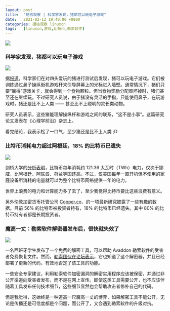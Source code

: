 ```yaml
---
layout: post
title:	"硬核观察 | 科学家发现，猪都可以玩电子游戏"
date:	2021-02-12 19:40:00 +0800 
categories:	硬核观察 linuxcn 
tags:	[linuxcn,游戏,比特币,勒索软件]
---
```



![](/Asserts/Images//attachment/album/202102/12/193945rbz0swz5qliy546o.jpg)


### 科学家发现，猪都可以玩电子游戏


![](/Asserts/Images//attachment/album/202102/12/193954r6hvxxhpp6u1m59s.jpg)


据[报道](https://www.bbc.com/news/technology-56023720)，科学家们在对四头爱玩的猪进行测试后发现，猪可以玩电子游戏。它们被训练通过鼻子操纵街机游戏杆来引导屏幕上的光标进入墙壁。通常情况下，猪们只要“赢得”游戏关卡，就会得到一个食物颗粒。但当食物奖励分配器坏掉时，猪们甚至还在继续玩。不过研究人员说，由于猪没有灵活的手指，只能使用鼻子，在玩游戏时，猪还是比不上人类 —— 甚至比不上聪明的灵长类动物。


研究人员表示，这些猪能理解操纵杆和游戏之间的联系，“这不是小事”。这篇研究论文发表在《心理学前沿》杂志上。


看完结论，我表示松了一口气，至少猪还是比不上人类 ;D


### 比特币消耗电力超过阿根廷，18% 的比特币已遗失


![](/Asserts/Images//attachment/album/202102/12/194017zozkcooh9297wacj.jpg)


剑桥大学的[分析表明](https://www.bbc.com/news/technology-56012952)，比特币每年消耗约 121.36 太瓦时（TWh）电力，仅次于挪威，比阿根廷、阿联酋、荷兰等国还高。不过，仅美国每年一直开机但不使用的家庭设备所消耗的电量就可以为整个比特币网络提供一年的电力。


世界上浪费的电力和计算能力多了去了，至少我觉得比特币要比这些浪费有意义。


另外伦敦加密货币托管公司 [Copper.co](http://copper.co/)．的一项最新研究披露了一些有趣的数据。目前 56% 的比特币被投资者持有，18% 的比特币已经遗失。其中 80% 的比特币持有者都是长期投资者。


### 魔高一丈：勒索软件解密器发布后，很快就失效了


![](/Asserts/Images//attachment/album/202102/12/194027obn5pu85buu92ccn.jpg)


一名西班牙学生发布了一个免费的解密工具，可以帮助 Avaddon 勒索软件的受害者免费恢复文件。然而，[勒索团伙在论坛表示](https://www.zdnet.com/article/free-decrypter-released-for-avaddon-ransomware-victims-aaand-its-gone/)，它也知道了这个解密器，并且已经部署了更新的代码，有效地否定了该工具的功能。


一些安全专家建议，利用勒索软件加密漏洞的解密实用程序应该被保密，并通过非公开渠道向受害者发布，而不是在网上宣传。即使这类工具需要公开，也不应该伴随着工具发布任何技术细节，这些细节显然也会帮助攻击者修补自己的代码。


但是我觉得，这始终是一种道高一尺魔高一丈的博弈，如果解密工具不能公开，无论是传播还是可信度都是个问题，而公开了，又会遇到勒索软件的升级对抗。
